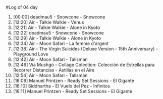 #Log of 04 day

1. [00:00] deadmau5 - Snowcone - Snowcone
1. [12:20] Air - Talkie Walkie - Venus
1. [12:21] Air - Talkie Walkie - Alone in Kyoto
1. [12:22] deadmau5 - Snowcone - Snowcone
1. [12:29] Air - Talkie Walkie - Alone in Kyoto
1. [12:34] Air - Moon Safari - La femme d'argent
1. [12:38] Air - The Virgin Suicides (Deluxe Version - 15th Anniversary) - Playground Love
1. [12:42] Air - Moon Safari - Talisman
1. [12:46] Vía Mushgó - Collage Colection: Colección de Estrellas para Recorrer Distancias - Astillas en el Aire
1. [12:54] Air - Moon Safari - Talisman
1. [16:09] Manuel Printzen - Ready Set Sessions - El Gigante
1. [16:10] Siddhartha - El Vuelo del Pez - Infinitos
1. [16:11] Manuel Printzen - Ready Set Sessions - El Gigante
